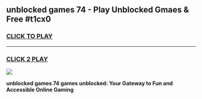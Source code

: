 
## unblocked games 74 - Play Unblocked Gmaes & Free #t1cx0
<h3>
<a href="https://premium.freeplayer.one?title=unblocked_games_74&ref=03M">CLICK TO PLAY</a></h3>
<hr>

<h3>
<a href="https://premium.freeplayer.one?title=unblocked_games_74&ref=03M">CLICK 2 PLAY</a>
  
</h3>

<a href="https://premium.freeplayer.one?title=unblocked_games_74&ref=03M"><img src="https://clearcache.store/games.png"></a>


**unblocked games 74 games unblocked: Your Gateway to Fun and Accessible Online Gaming**
